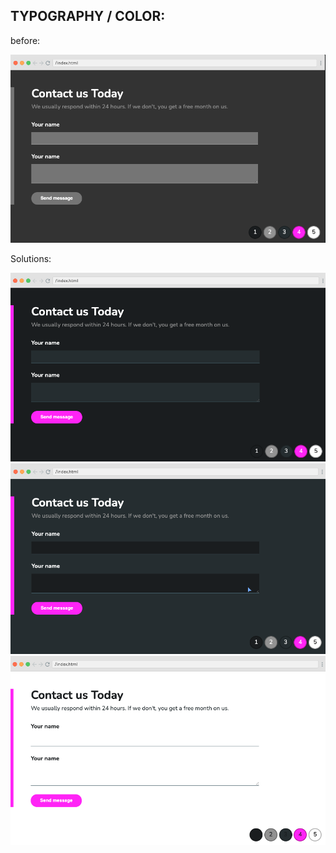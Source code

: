 TYPOGRAPHY / COLOR:
-------------------------------------

before: 

![](./before.png)

Solutions:

![](./solution1.png)
![](./solution2.png)
![](./solution3.png)
